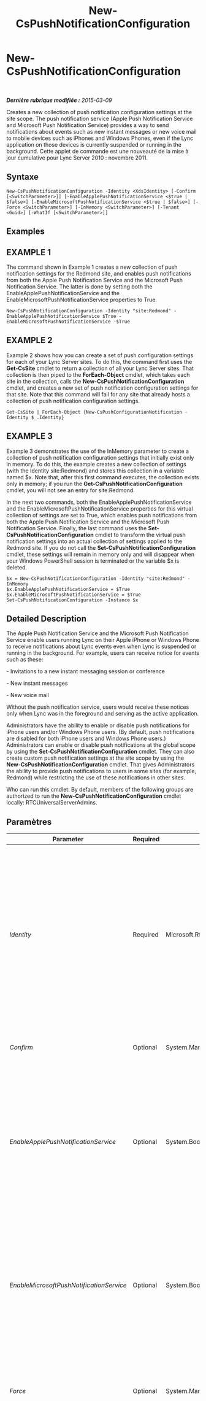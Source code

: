 ﻿---
title: New-CsPushNotificationConfiguration
TOCTitle: New-CsPushNotificationConfiguration
ms:assetid: 8bf61c72-7902-4075-9388-47a7dd4e649c
ms:mtpsurl: https://technet.microsoft.com/fr-fr/library/Hh690027(v=OCS.15)
ms:contentKeyID: 49298001
ms.date: 05/20/2016
mtps_version: v=OCS.15
ms.translationtype: HT
---

# New-CsPushNotificationConfiguration

 

_**Dernière rubrique modifiée :** 2015-03-09_

Creates a new collection of push notification configuration settings at the site scope. The push notification service (Apple Push Notification Service and Microsoft Push Notification Service) provides a way to send notifications about events such as new instant messages or new voice mail to mobile devices such as iPhones and Windows Phones, even if the Lync application on those devices is currently suspended or running in the background. Cette applet de commande est une nouveauté de la mise à jour cumulative pour Lync Server 2010 : novembre 2011.

## Syntaxe

    New-CsPushNotificationConfiguration -Identity <XdsIdentity> [-Confirm [<SwitchParameter>]] [-EnableApplePushNotificationService <$true | $false>] [-EnableMicrosoftPushNotificationService <$true | $false>] [-Force <SwitchParameter>] [-InMemory <SwitchParameter>] [-Tenant <Guid>] [-WhatIf [<SwitchParameter>]]

## Examples

## EXAMPLE 1

The command shown in Example 1 creates a new collection of push notification settings for the Redmond site, and enables push notifications from both the Apple Push Notification Service and the Microsoft Push Notification Service. The latter is done by setting both the EnableApplePushNotificationService and the EnableMicrosoftPushNotificationService properties to True.

    New-CsPushNotificationConfiguration -Identity "site:Redmond" -EnableApplePushNotificationService $True -EnableMicrosoftPushNotificationService -$True

## EXAMPLE 2

Example 2 shows how you can create a set of push configuration settings for each of your Lync Server sites. To do this, the command first uses the **Get-CsSite** cmdlet to return a collection of all your Lync Server sites. That collection is then piped to the **ForEach-Object** cmdlet, which takes each site in the collection, calls the **New-CsPushNotificationConfiguration** cmdlet, and creates a new set of push notification configuration settings for that site. Note that this command will fail for any site that already hosts a collection of push notification configuration settings.

    Get-CsSite | ForEach-Object {New-CsPushConfigurationNotification -Identity $_.Identity}

## EXAMPLE 3

Example 3 demonstrates the use of the InMemory parameter to create a collection of push notification configuration settings that initially exist only in memory. To do this, the example creates a new collection of settings (with the Identity site:Redmond) and stores this collection in a variable named $x. Note that, after this first command executes, the collection exists only in memory; if you run the **Get-CsPushNotificationConfiguration** cmdlet, you will not see an entry for site:Redmond.

In the next two commands, both the EnableApplePushNotificationService and the EnableMicrosoftPushNotificationService properties for this virtual collection of settings are set to True, which enables push notifications from both the Apple Push Notification Service and the Microsoft Push Notification Service. Finally, the last command uses the **Set-CsPushNotificationConfiguration** cmdlet to transform the virtual push notification settings into an actual collection of settings applied to the Redmond site. If you do not call the **Set-CsPushNotificationConfiguration** cmdlet, these settings will remain in memory only and will disappear when your Windows PowerShell session is terminated or the variable $x is deleted.

    $x = New-CsPushNotificationConfiguration -Identity "site:Redmond" -InMemory
    $x.EnableApplePushNotificationService = $True 
    $x.EnableMicrosoftPushNotificationService = $True
    Set-CsPushNotificationConfiguration -Instance $x

## Detailed Description

The Apple Push Notification Service and the Microsoft Push Notification Service enable users running Lync on their Apple iPhone or Windows Phone to receive notifications about Lync events even when Lync is suspended or running in the background. For example, users can receive notice for events such as these:

\- Invitations to a new instant messaging session or conference

\- New instant messages

\- New voice mail

Without the push notification service, users would receive these notices only when Lync was in the foreground and serving as the active application.

Administrators have the ability to enable or disable push notifications for iPhone users and/or Windows Phone users. (By default, push notifications are disabled for both iPhone users and Windows Phone users.) Administrators can enable or disable push notifications at the global scope by using the **Set-CsPushNotificationConfiguration** cmdlet. They can also create custom push notification settings at the site scope by using the **New-CsPushNotificationConfiguration** cmdlet. That gives Administrators the ability to provide push notifications to users in some sites (for example, Redmond) while restricting the use of these notifications in other sites.

Who can run this cmdlet: By default, members of the following groups are authorized to run the **New-CsPushNotificationConfiguration** cmdlet locally: RTCUniversalServerAdmins.

## Paramètres


<table>
<colgroup>
<col style="width: 25%" />
<col style="width: 25%" />
<col style="width: 25%" />
<col style="width: 25%" />
</colgroup>
<thead>
<tr class="header">
<th>Parameter</th>
<th>Required</th>
<th>Type</th>
<th>Description</th>
</tr>
</thead>
<tbody>
<tr class="odd">
<td><p><em>Identity</em></p></td>
<td><p>Required</p></td>
<td><p>Microsoft.Rtc.Management.Xds.XdsIdentity</p></td>
<td><p>Push notification settings can only be created at the site scope. To specify a new collection of settings for a site, use syntax similar to this:</p>
<p>-Identity &quot;site:Redmond&quot;</p>
<p>Note that this command will fail if the Redmond site already hosts a collection of push notification settings.</p></td>
</tr>
<tr class="even">
<td><p><em>Confirm</em></p></td>
<td><p>Optional</p></td>
<td><p>System.Management.Automation.SwitchParameter</p></td>
<td><p>Prompts you for confirmation before executing the command.</p></td>
</tr>
<tr class="odd">
<td><p><em>EnableApplePushNotificationService</em></p></td>
<td><p>Optional</p></td>
<td><p>System.Boolean</p></td>
<td><p>When set to True, iPhone users will receive push notifications from the Apple Push Notification Service. When set to False, iPhone users will not receive these notifications.</p>
<p>The default value is False.</p></td>
</tr>
<tr class="even">
<td><p><em>EnableMicrosoftPushNotificationService</em></p></td>
<td><p>Optional</p></td>
<td><p>System.Boolean</p></td>
<td><p>When set to True, Windows Phone users will receive push notifications from the Microsoft Push Notification Service. When set to False, Windows Phone users will not receive these notifications.</p>
<p>The default value is False.</p></td>
</tr>
<tr class="odd">
<td><p><em>Force</em></p></td>
<td><p>Optional</p></td>
<td><p>System.Management.Automation.SwitchParameter</p></td>
<td><p>Suppresses the display of any non-fatal error message that might occur when running the command.</p></td>
</tr>
<tr class="even">
<td><p><em>InMemory</em></p></td>
<td><p>Optional</p></td>
<td><p>System.Management.Automation.SwitchParameter</p></td>
<td><p>Creates an object reference without actually committing the object as a permanent change. If you assign the output of a command called with this parameter to a variable, you can make changes to the properties of the object reference and then commit those changes by calling this cmdlet’s matching Set- cmdlet.</p></td>
</tr>
<tr class="odd">
<td><p><em>Tenant</em></p></td>
<td><p>Optional</p></td>
<td><p>System.Guid</p></td>
<td><p>Globally unique identifier (GUID) of the Skype Entreprise Online tenant account for which the new push notification configuration settings are being created. For example:</p>
<p>–Tenant &quot;38aad667-af54-4397-aaa7-e94c79ec2308&quot;</p>
<p>You can return the tenant ID for each of your tenants by running this command:</p>
<p>Get-CsTenant | Select-Object DisplayName, TenantID</p></td>
</tr>
<tr class="even">
<td><p><em>WhatIf</em></p></td>
<td><p>Optional</p></td>
<td><p>System.Management.Automation.SwitchParameter</p></td>
<td><p>Describes what would happen if you executed the command without actually executing the command.</p></td>
</tr>
</tbody>
</table>


## Input Types

None. The **New-CsPushNotificationConfiguration** cmdlet does not accept pipelined input.

## Return Types

The **New-CsPushNotificationConfiguration** cmdlet creates new instances of the Microsoft.Rtc.Management.WriteableConfig.Settings.PushNotificationConfiguration.PushNotificationConfiguration object.

